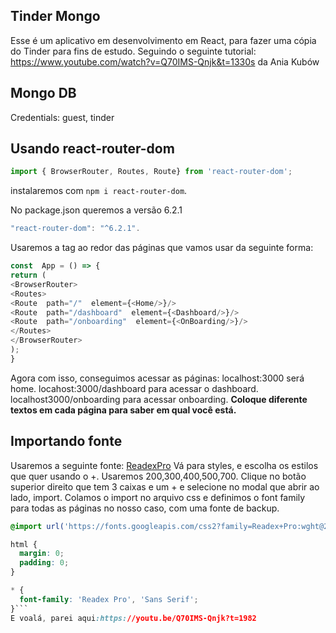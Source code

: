 ## Tinder Mongo
Esse é um aplicativo em desenvolvimento em React, para fazer uma cópia do Tinder para fins de estudo.
Seguindo o seguinte tutorial: https://www.youtube.com/watch?v=Q70IMS-Qnjk&t=1330s
da Ania Kubów
## Mongo DB
Credentials: guest, tinder

## Usando react-router-dom
```javascript
import { BrowserRouter, Routes, Route} from 'react-router-dom';
```
instalaremos com ``npm i react-router-dom``.

No package.json queremos a versão 6.2.1
```javascript 
"react-router-dom": "^6.2.1". 
```
Usaremos a tag <BrowserRouter> ao redor das páginas que vamos usar da seguinte forma:
```javascript
const  App = () => {
return (
<BrowserRouter>
<Routes>
<Route  path="/"  element={<Home/>}/>
<Route  path="/dashboard"  element={<Dashboard/>}/>
<Route  path="/onboarding"  element={<OnBoarding/>}/>
</Routes>
</BrowserRouter>
);
}
``` 
Agora com isso, conseguimos acessar as páginas: 
localhost:3000 será home.
locahost:3000/dashboard para acessar o dashboard.
localhost3000/onboarding para acessar onboarding.
**Coloque diferente textos em cada página para saber em qual você está.**

## Importando fonte

Usaremos a seguinte fonte: [ReadexPro](https://fonts.google.com/specimen/Readex+Pro?vfquery=Readex)
Vá para styles, e escolha os estilos que quer usando o +.
Usaremos 200,300,400,500,700.
Clique no botão superior direito que tem 3 caixas e um + e selecione no modal que abrir ao lado, import.
Colamos o import no arquivo css e definimos o font family para todas as páginas no nosso caso, com uma fonte de backup.
```css
@import url('https://fonts.googleapis.com/css2?family=Readex+Pro:wght@200;300;400;500;700&display=swap');

html {
  margin: 0;
  padding: 0;
}

* {
  font-family: 'Readex Pro', 'Sans Serif';
}```
E voalá, parei aqui:https://youtu.be/Q70IMS-Qnjk?t=1982